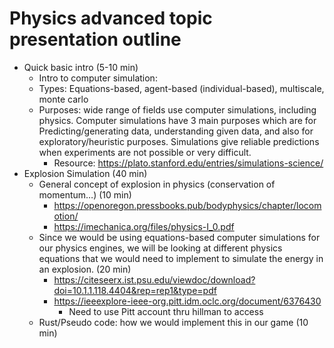 # Physics advanced topic presentation outline

* Quick basic intro (5-10 min)
	* Intro to computer simulation:
	* Types: Equations-based, agent-based (individual-based), multiscale, monte carlo
	* Purposes: wide range of fields use computer simulations, including physics. Computer simulations have 3 main purposes which are for Predicting/generating data, understanding given data, and also for exploratory/heuristic purposes. Simulations give reliable predictions when experiments are not possible or very difficult.
		* Resource: https://plato.stanford.edu/entries/simulations-science/
* Explosion Simulation (40 min)
	* General concept of explosion in physics (conservation of momentum…) (10 min)
		* https://openoregon.pressbooks.pub/bodyphysics/chapter/locomotion/ 
		* https://imechanica.org/files/physics-I_0.pdf
	* Since we would be using equations-based computer simulations for our physics engines, we will be looking at different physics equations that we would need to implement to simulate the energy in an explosion. (20 min)
		* https://citeseerx.ist.psu.edu/viewdoc/download?doi=10.1.1.118.4404&rep=rep1&type=pdf
		* https://ieeexplore-ieee-org.pitt.idm.oclc.org/document/6376430 
			* Need to use Pitt account thru hillman to access
	* Rust/Pseudo code: how we would implement this in our game (10 min)
